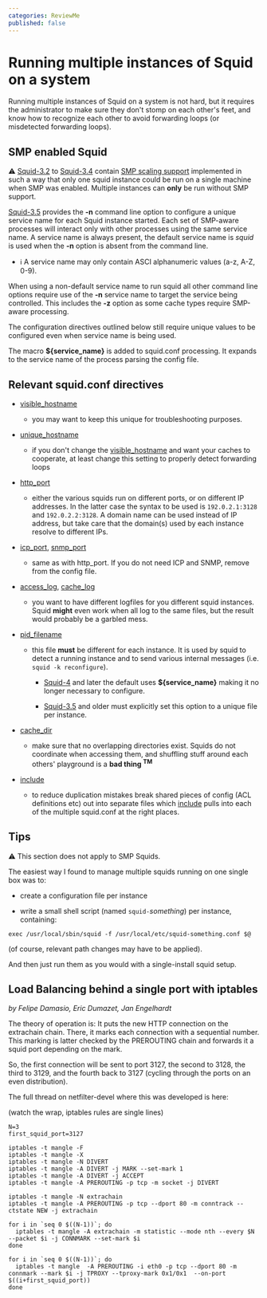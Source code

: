 ```yaml
---
categories: ReviewMe
published: false
---
```

# Running multiple instances of Squid on a system

Running multiple instances of Squid on a system is not hard, but it
requires the administrator to make sure they don't stomp on each other's
feet, and know how to recognize each other to avoid forwarding loops (or
misdetected forwarding loops).

## SMP enabled Squid

:warning:
[Squid-3.2](/Releases/Squid-3.2)
to
[Squid-3.4](/Releases/Squid-3.4)
contain [SMP scaling
support](/Features/SmpScale)
implemented in such a way that only one squid instance could be run on a
single machine when SMP was enabled. Multiple instances can **only** be
run without SMP support.

[Squid-3.5](/Releases/Squid-3.5)
provides the **-n** command line option to configure a unique service
name for each Squid instance started. Each set of SMP-aware processes
will interact only with other processes using the same service name. A
service name is always present, the default service name is *squid* is
used when the **-n** option is absent from the command line.

  - :information_source:
    A service name may only contain ASCI alphanumeric values (a-z, A-Z,
    0-9).

When using a non-default service name to run squid all other command
line options require use of the **-n** service name to target the
service being controlled. This includes the **-z** option as some cache
types require SMP-aware processing.

The configuration directives outlined below still require unique values
to be configured even when service name is being used.

The macro **${service_name}** is added to squid.conf processing. It
expands to the service name of the process parsing the config file.

## Relevant squid.conf directives

  - [visible_hostname](http://www.squid-cache.org/Doc/config/visible_hostname)
    
      - you may want to keep this unique for troubleshooting purposes.

  - [unique_hostname](http://www.squid-cache.org/Doc/config/unique_hostname)
    
      - if you don't change the
        [visible_hostname](http://www.squid-cache.org/Doc/config/visible_hostname)
        and want your caches to cooperate, at least change this setting
        to properly detect forwarding loops

  - [http_port](http://www.squid-cache.org/Doc/config/http_port)
    
      - either the various squids run on different ports, or on
        different IP addresses. In the latter case the syntax to be used
        is `192.0.2.1:3128` and `192.0.2.2:3128`. A domain name can be
        used instead of IP address, but take care that the domain(s)
        used by each instance resolve to different IPs.

  - [icp_port](http://www.squid-cache.org/Doc/config/icp_port),
    [snmp_port](http://www.squid-cache.org/Doc/config/snmp_port)
    
      - same as with http_port. If you do not need ICP and SNMP, remove
        from the config file.

  - [access_log](http://www.squid-cache.org/Doc/config/access_log),
    [cache_log](http://www.squid-cache.org/Doc/config/cache_log)
    
      - you want to have different logfiles for you different squid
        instances. Squid **might** even work when all log to the same
        files, but the result would probably be a garbled mess.

  - [pid_filename](http://www.squid-cache.org/Doc/config/pid_filename)
    
      - this file **must** be different for each instance. It is used by
        squid to detect a running instance and to send various internal
        messages (i.e. `squid -k reconfigure`).
        
          - [Squid-4](/Releases/Squid-4)
            and later the default uses **${service_name}** making it no
            longer necessary to configure.
        
          - [Squid-3.5](/Releases/Squid-3.5)
            and older must explicitly set this option to a unique file
            per instance.

  - [cache_dir](http://www.squid-cache.org/Doc/config/cache_dir)
    
      - make sure that no overlapping directories exist. Squids do not
        coordinate when accessing them, and shuffling stuff around each
        others' playground is a **bad thing <sup>TM</sup>**

  - [include](http://www.squid-cache.org/Doc/config/include)
    
      - to reduce duplication mistakes break shared pieces of config
        (ACL definitions etc) out into separate files which
        [include](http://www.squid-cache.org/Doc/config/include) pulls
        into each of the multiple squid.conf at the right places.

## Tips

:warning:
This section does not apply to SMP Squids.

The easiest way I found to manage multiple squids running on one single
box was to:

  - create a configuration file per instance

  - write a small shell script (named `squid-`*something*) per instance,
    containing:

<!-- end list -->

    exec /usr/local/sbin/squid -f /usr/local/etc/squid-something.conf $@

(of course, relevant path changes may have to be applied).

And then just run them as you would with a single-install squid setup.

## Load Balancing behind a single port with iptables

*by Felipe Damasio, Eric Dumazet, Jan Engelhardt*

The theory of operation is: It puts the new HTTP connection on the
extrachain chain. There, it marks each connection with a sequential
number. This marking is latter checked by the PREROUTING chain and
forwards it a squid port depending on the mark.

So, the first connection will be sent to port 3127, the second to 3128,
the third to 3129, and the fourth back to 3127 (cycling through the
ports on an even distribution).

The full thread on netfilter-devel where this was developed is here:
[](http://marc.info/?l=netfilter-devel&m=127483388828088&w=2)

(watch the wrap, iptables rules are single lines)

    N=3
    first_squid_port=3127
    
    iptables -t mangle -F
    iptables -t mangle -X
    iptables -t mangle -N DIVERT
    iptables -t mangle -A DIVERT -j MARK --set-mark 1
    iptables -t mangle -A DIVERT -j ACCEPT
    iptables -t mangle -A PREROUTING -p tcp -m socket -j DIVERT
    
    iptables -t mangle -N extrachain
    iptables -t mangle -A PREROUTING -p tcp --dport 80 -m conntrack --ctstate NEW -j extrachain
    
    for i in `seq 0 $((N-1))`; do
      iptables -t mangle -A extrachain -m statistic --mode nth --every $N --packet $i -j CONNMARK --set-mark $i
    done
    
    for i in `seq 0 $((N-1))`; do
      iptables -t mangle  -A PREROUTING -i eth0 -p tcp --dport 80 -m connmark --mark $i -j TPROXY --tproxy-mark 0x1/0x1  --on-port $((i+first_squid_port))
    done
